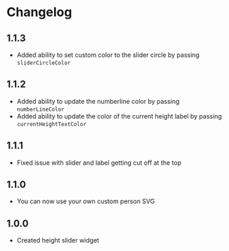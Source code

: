 # Changelog

## 1.1.3

  * Added ability to set custom color to the slider circle by passing `sliderCircleColor`

## 1.1.2

  * Added ability to update the numberline color by passing `numberLineColor`
  * Added ability to update the color of the current height label by passing `currentHeightTextColor`

## 1.1.1

  * Fixed issue with slider and label getting cut off at the top

## 1.1.0

  * You can now use your own custom person SVG

## 1.0.0

  * Created height slider widget